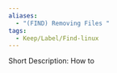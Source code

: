 ```yaml
---
aliases:
  - "(FIND) Removing Files "
tags:
  - Keep/Label/Find-linux
---
```


Short Description: How to 